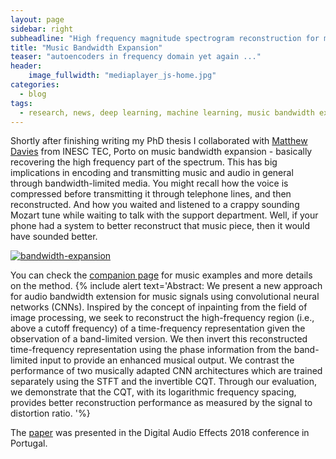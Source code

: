 ```yaml
---
layout: page
sidebar: right
subheadline: "High frequency magnitude spectrogram reconstruction for music mixtures using convolutional autoencoders"
title: "Music Bandwidth Expansion"
teaser: "autoencoders in frequency domain yet again ..."
header:
    image_fullwidth: "mediaplayer_js-home.jpg"
categories:
  - blog
tags:
  - research, news, deep learning, machine learning, music bandwidth expansion, convolutional autoencoders
---
```



Shortly after finishing writing my PhD thesis I collaborated with [Matthew Davies][1] from INESC TEC, Porto on music bandwidth expansion - basically recovering the high frequency part of the spectrum. This has big implications in encoding and transmitting music and audio in general through bandwidth-limited media. You might recall how the voice is compressed before transmitting it through telephone lines, and then reconstructed. And how you waited and listened to a crappy sounding Mozart tune while waiting to talk with the support department. Well, if your phone had a system to better reconstruct that music piece, then it would have sounded better.

[![bandwidth-expansion](http://telecom.inesctec.pt/~mdavies/dafx18/sounds/overviewfig.png)][2]

You can check the [companion page][2] for music examples and more details on the method.
{% include alert text='Abstract:
We present a new approach for audio bandwidth extension for music signals using convolutional neural networks (CNNs). Inspired by the concept of inpainting from the field of image processing, we seek to reconstruct the high-frequency region (i.e., above a cutoff frequency) of a time-frequency representation given the observation of a band-limited version. We then invert this reconstructed time-frequency representation using the phase information from the band-limited input to provide an enhanced musical output. We contrast the performance of two musically adapted CNN architectures which are trained separately using the STFT and the invertible CQT. Through our evaluation, we demonstrate that the CQT, with its logarithmic frequency spacing, provides better reconstruction performance as measured by the signal to distortion ratio.
'%}

The [paper][3] was presented in the Digital Audio Effects 2018 conference in Portugal.

 [1]: http://telecom.inesctec.pt/~mdavies
 [2]: http://telecom.inesctec.pt/~mdavies/dafx18/
 [3]: http://telecom.inesctec.pt/~mdavies/pdfs/MironDavies18-dafx.pdf
